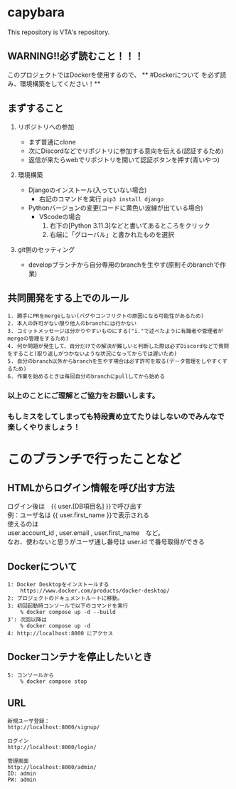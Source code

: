 # capybara
This repository is VTA's repository.
##  WARNING!!必ず読むこと！！！
このプロジェクトではDockerを使用するので、
** #Dockerについて を必ず読み、環境構築をしてください！**

## まずすること
1. リポジトリへの参加
    * まず普通にclone
    * 次にDiscordなどでリポジトリに参加する意向を伝える(認証するため)
    * 返信が来たらwebでリポジトリを開いて認証ボタンを押す(青いやつ)

2. 環境構築
    * Djangoのインストール(入っていない場合)
        * 右記のコマンドを実行 `pip3 install django`
    * Pythonバージョンの変更(コードに黄色い波線が出ている場合)
        * VScodeの場合
            1. 右下の[Python 3.11.3]などと書いてあるところをクリック
            2. 右端に「グローバル」と書かれたものを選択

3. git側のセッティング
    * developブランチから自分専用のbranchを生やす(原則そのbranchで作業)

## 共同開発をする上でのルール
    1. 勝手にPRをmergeしない(バグやコンフリクトの原因になる可能性があるため)
    2. 本人の許可がない限り他人のbranchには行かない
    3. コミットメッセージは分かりやすいものにする("i."で述べたように有識者や管理者がmergeの管理をするため)
    4. 何か問題が発生して、自分だけでの解決が難しいと判断した際は必ずDiscordなどで質問をすること(取り返しがつかないような状況になってからでは遅いため)
    5. 自分のbranch以外からbranchを生やす場合は必ず許可を取る(データ管理をしやすくするため)
    6. 作業を始めるときは毎回自分のbranchにpullしてから始める

### 以上のことにご理解とご協力をお願いします。
### もしミスをしてしまっても特段責め立てたりはしないのでみんなで楽しくやりましょう！

# このブランチで行ったことなど
## HTMLからログイン情報を呼び出す方法
ログイン後は　{{ user.[DB項目名] }}で呼び出す   
例：ユーザ名は {{ user.first_name }}で表示される  
使えるのは  
user.account_id , user.email , user.first_name　など。  
なお、使わないと思うがユーザ通し番号は user.id で番号取得ができる  
## Dockerについて
    1: Docker Desktopをインストールする
        https://www.docker.com/products/docker-desktop/
    2: プロジェクトのドキュメントルートに移動。
    3: 初回起動時コンソールで以下のコマンドを実行
        % docker compose up -d --build
    3': 次回以降は
        % docker compose up -d
    4: http://localhost:8000 にアクセス 

## Dockerコンテナを停止したいとき
    5: コンソールから
        % docker compose stop

## URL
    新規ユーザ登録：
    http://localhost:8000/signup/
    
    ログイン
    http://localhost:8000/login/

    管理画面
    http://localhost:8000/admin/
    ID: admin
    PW: admin


